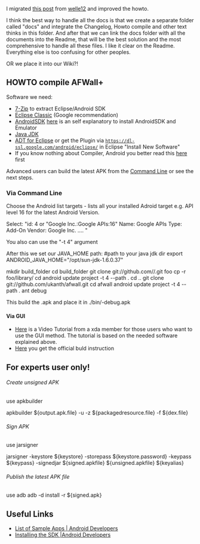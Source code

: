 I migrated [this post](http://forum.xda-developers.com/showpost.php?p=33660282&postcount=65) from [welle12](http://forum.xda-developers.com/member.php?u=2508838) and improved the howto. 

I think the best way to handle all the docs is that we create a separate folder called "docs" and integrate the Changelog, Howto compile and other text thinks in this folder. And after that we can link the docs folder with all the documents into the Readme, that will be the best solution and the most comprehensive to handle all these files. 
I like it clear on the Readme. Everything else is too confusing for other peoples.

OR we place it into our Wiki?!


HOWTO compile AFWall+
-------------

Software we need:
* [7-Zip](http://7-zip.org/) to extract Eclipse/Android SDK
* [Eclipse Classic](http://www.eclipse.org/downloads/) (Google recommendation) 
* [AndroidSDK](http://developer.android.com/sdk/index.html) [here](http://developer.android.com/sdk/installing.html) is an self explanatory to install AndroidSDK and Emulator
* [Java JDK](http://java.sun.com/javase/downloads/index.jsp)
* [ADT for Eclipse](http://developer.android.com/sdk/installing/installing-adt.html) or get the Plugin via <code>https://dl-ssl.google.com/android/eclipse/</code> in Eclipse "Install New Software"
* If you know nothing about Compiler, Android you better read this [here](http://www.vogella.com/articles/Android/article.html) first


Advanced users can build the latest APK from the [Command Line](https://developer.android.com/tools/building/building-cmdline.html) or see the next steps.


### Via Command Line 
Choose the Android list targets - lists all your installed Adroid target e.g. API level 16 for the latest Android Version.


Select:
"id: 4 or "Google Inc.:Google APIs:16"
Name: Google APIs
Type: Add-On
Vendor: Google Inc. .... "

You also can use the "-t 4" argument


After this we set our JAVA_HOME path:
#path to your java jdk dir
export ANDROID_JAVA_HOME="/opt/sun-jdk-1.6.0.37"

mkdir build_folder
cd build_folder
git clone git://github.com/<your github name>/<folder name>.git foo
cp -r foo/library/ <your folder>
cd <your folder>
android update project -t 4 --path .
cd ..
git clone git://github.com/ukanth/afwall.git
cd afwall
android update project -t 4 --path .
ant debug

This build the .apk and place it in ./bin/<your folder name>-debug.apk


#### Via GUI
* [Here](https://www.xda-developers.com/xda-tv-2/how-to-build-an-android-app-part-1-setting-up-eclipse-and-android-sdk-xda-tv/) is a Video Tutorial from a xda member for those users who want to use the GUI method. 
The tutorial is based on the needed software explained above. 
* [Here](https://developer.android.com/training/basics/firstapp/index.html) you get the official buld instruction

For experts user only!
-------------

######  Create unsigned APK
use apkbuilder

apkbuilder  ${output.apk.file} -u -z  ${packagedresource.file} -f  ${dex.file}



######   Sign APK
use jarsigner

jarsigner  -keystore ${keystore} -storepass  ${keystore.password} -keypass ${keypass} -signedjar ${signed.apkfile} ${unsigned.apkfile} ${keyalias}



######   Publish the latest APK file
use adb
adb -d install -r ${signed.apk}



## Useful Links
* [List of Sample Apps | Android Developers](http://developer.android.com/intl/zh-CN/resources/samples/index.html)
* [Installing the SDK  |Android Developers](https://developer.android.com/sdk/installing/index.html)
